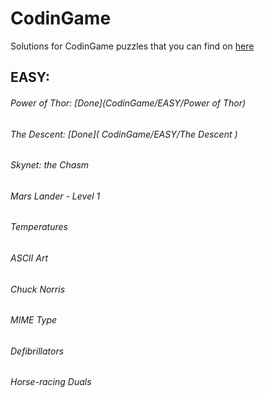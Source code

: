# CodinGame
Solutions for CodinGame puzzles that you can find on [here](http://www.Codingame.com)

<h2>EASY:
<h6>Power of Thor: [Done](CodinGame/EASY/Power of Thor)
<h6>The Descent: [Done]( CodinGame/EASY/The Descent )
<h6>Skynet: the Chasm
<h6>Mars Lander - Level 1
<h6>Temperatures
<h6>ASCII Art
<h6>Chuck Norris
<h6>MIME Type
<h6>Defibrillators
<h6>Horse-racing Duals


